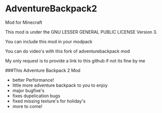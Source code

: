 AdventureBackpack2
==================

Mod for Minecraft

This mod is under the GNU LESSER GENERAL PUBLIC LICENSE Version 3.

You can include this mod in your modpack 

You can do video's with this fork of adventurebackpack mod

My only request is to provide a link to this github if not its fine by me 

###This Adventure Backpack 2 Mod
* better Performance!
* little more adventure backpack to you to enjoy
* major bugfixe's 
* fixes dupelication bugs
* fixed missing texture's for holiday's
* more to come!
